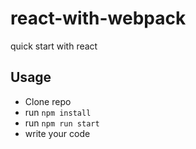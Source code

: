 # react-with-webpack
quick start with react

## Usage
* Clone repo
* run `npm install`
* run `npm run start`
* write your code
